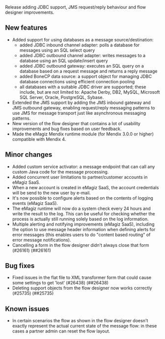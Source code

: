 Release adding JDBC support, JMS request/reply behaviour and flow designer improvements.
## New features
- Added support for using databases as a message source/destination:
  - added JDBC inbound channel adapter: polls a database for messages using an SQL select query
  - added JDBC outbound channel adapter: writes messages to a database using an SQL update/insert query
  - added JDBC outbound gateway: executes an SQL query on a database based on a request message and returns a reply message
  - added BoneCP data source: a support object for managing JDBC database connections using efficient connection pooling
  - all databases with a suitable JDBC driver are supported; these include, but are not limited to: Apache Derby, DB2, MySQL, Microsoft SQL Server, Oracle, PostgreSQL, Sybase.
- Extended the JMS support by adding the JMS inbound gateway and JMS outbound gateway, enabling request/reply messaging patterns to use JMS for message transport just like asynchronous messaging patterns.
- New version of the flow designer that contains a lot of usability improvements and bug fixes based on user feedback.
- Made the eMagiz Mendix runtime module (for Mendix 3.0.0 or higher) compatible with Mendix 4.
## Minor changes
- Added custom service activator: a message endpoint that can call any custom Java code for the message processing.
- Added concurrent user limitations to partner/customer accounts in eMagiz SaaS.
- When a new account is created in eMagiz SaaS, the account credentials will be send to the new user by e-mail.
- It's now possible to configure alerts based on the contents of logging events (eMagiz SaaS).
- The eMagiz runtime will now do a system check every 24 hours and write the result to the log. This can be useful for checking whether the process is actually still running solely based on the log information.
- Multiple alerting and notifying improvements (eMagiz SaaS), including the option to use message header information when defining alerts for error messages (this enables users to do "content based routing" of error message notifications).
- Cancelling a form in the flow designer didn't always close that form (#26161) (##26161)
## Bug fixes
- Fixed issues in the flat file to XML transformer form that could cause some settings to get 'lost' (#26438) (##26438)
- Deleting support objects from the flow designer now works correctly (#25735) (##25735)
## Known issues
- In certain scenarios the flow as shown in the flow designer doesn't exactly represent the actual current state of the message flow: in these cases a partner admin can reset the flow layout.
